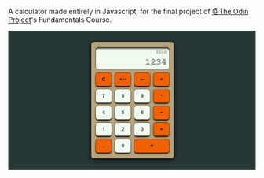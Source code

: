 A calculator made entirely in Javascript, for the final project of [@The Odin Project](https://www.theodinproject.com)'s Fundamentals Course.

![calculator preview](pictures/calculator_preview.jpg)